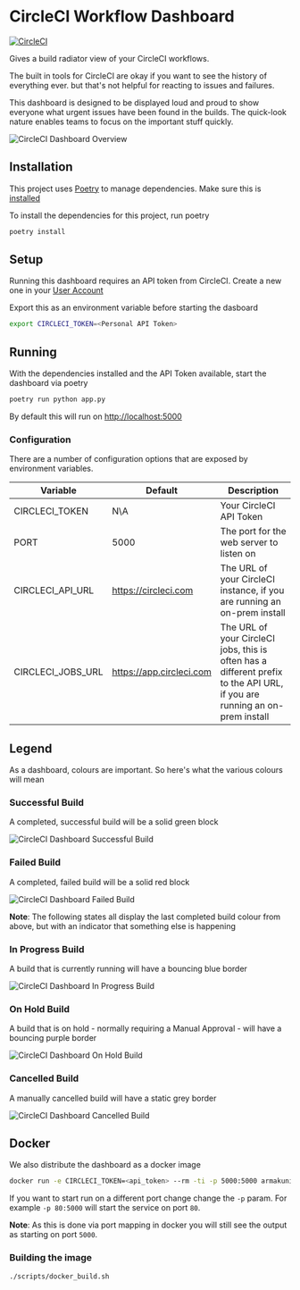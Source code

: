 # CircleCI Workflow Dashboard

[![CircleCI](https://circleci.com/gh/armakuni/circleci-workflow-dashboard.svg?style=shield)](https://circleci.com/gh/armakuni/circleci-workflow-dashboard)

Gives a build radiator view of your CircleCI workflows.

The built in tools for CircleCI are okay if you want to see the history of everything ever. but that's not helpful for reacting to issues and failures.

This dashboard is designed to be displayed loud and proud to show everyone what urgent issues have been found in the builds. The quick-look nature enables teams to focus on the important stuff quickly.

![CircleCI Dashboard Overview](docs/imgs/overview.png)

## Installation

This project uses [Poetry](https://python-poetry.org/) to manage dependencies. Make sure this is [installed](https://python-poetry.org/docs/#installation)

To install the dependencies for this project, run poetry

```bash
poetry install
```

## Setup

Running this dashboard requires an API token from CircleCI. Create a new one in your [User Account](https://circleci.com/account/api)

Export this as an environment variable before starting the dasboard

```bash
export CIRCLECI_TOKEN=<Personal API Token>
```

## Running

With the dependencies installed and the API Token available, start the dashboard via poetry

```bash
poetry run python app.py
```

By default this will run on <http://localhost:5000>

### Configuration

There are a number of configuration options that are exposed by environment variables.

| Variable          | Default                    | Description                                                                                                               |
|-------------------|----------------------------|---------------------------------------------------------------------------------------------------------------------------|
| CIRCLECI_TOKEN    | N\A                        | Your CircleCI API Token                                                                                                   |
| PORT              | 5000                       | The port for the web server to listen on                                                                                  |
| CIRCLECI_API_URL  | <https://circleci.com>     | The URL of your CircleCI instance, if you are running an on-prem install                                                  |
| CIRCLECI_JOBS_URL | <https://app.circleci.com> | The URL of your CircleCI jobs, this is often has a different prefix to the API URL, if you are running an on-prem install |

## Legend

As a dashboard, colours are important. So here's what the various colours will mean

### Successful Build

A completed, successful build will be a solid green block

![CircleCI Dashboard Successful Build](docs/imgs/success.png)

### Failed Build

A completed, failed build will be a solid red block

![CircleCI Dashboard Failed Build](docs/imgs/failure.png)

**Note**: The following states all display the last completed build colour from above, but with an indicator that something else is happening

### In Progress Build

A build that is currently running will have a bouncing blue border

![CircleCI Dashboard In Progress Build](docs/imgs/building.png)

### On Hold Build

A build that is on hold - normally requiring a Manual Approval - will have a bouncing purple border

![CircleCI Dashboard On Hold Build](docs/imgs/on_hold.png)

### Cancelled Build

A manually cancelled build will have a static grey border

![CircleCI Dashboard Cancelled Build](docs/imgs/cancelled.png)

## Docker

We also distribute the dashboard as a docker image

```bash
docker run -e CIRCLECI_TOKEN=<api_token> --rm -ti -p 5000:5000 armakuni/circleci-workflow-dashboard
```

If you want to start run on a different port change change the `-p` param. For example `-p 80:5000` will start the service on port `80`.

**Note**: As this is done via port mapping in docker you will still see the output as starting on port `5000`.

### Building the image

```bash
./scripts/docker_build.sh
```
